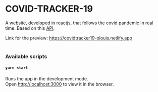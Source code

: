 # COVID-TRACKER-19

A website, developed in reactjs, that follows the covid pandemic in real time.
Based on this [API](https://covid19.mathdro.id/api).

Link for the preview: <https://covidtracker19-olouis.netlify.app> <br><br>


### Available scripts

#### `yarn start`

Runs the app in the development mode.<br />
Open [http://localhost:3000](http://localhost:3000) to view it in the browser.